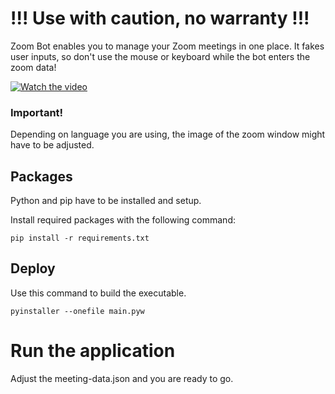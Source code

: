 # !!! Use with caution, no warranty !!!

Zoom Bot enables you to manage your Zoom meetings in one place. It fakes user inputs, so don't use the mouse or keyboard while the bot enters the zoom data!

[![Watch the video](https://img.youtube.com/vi/s1vb9bwupcE/maxresdefault.jpg)](https://youtu.be/s1vb9bwupcE)

### Important!
Depending on language you are using, the image of the zoom window might have to be adjusted.

## Packages
Python and pip have to be installed and setup.

Install required packages with the following command:

```pip install -r requirements.txt```

## Deploy
Use this command to build the executable.

```pyinstaller --onefile main.pyw```

# Run the application
Adjust the meeting-data.json and you are ready to go.